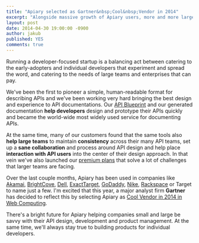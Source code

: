 ```yaml
---
title: "Apiary selected as Gartner&nbsp;Cool&nbsp;Vendor in 2014"
excerpt: "Alongside massive growth of Apiary users, more and more large companies use Apiary. Gartner has reflected this in their new selected of Cool Vendors for 2014"
layout: post
date: 2014-04-30 19:00:00 -0900
author: jakub
published: YES
comments: true
---
```


Running a developer-focused startup is a balancing act between catering to the early-adopters and individual developers that experiment and spread the word, and catering to the needs of large teams and enterprises that can pay.

We've been the first to pioneer a simple, human-readable format for describing APIs and we've been working very hard bringing the best design and experience to API documentations. Our [API Blueprint][] and our generated documentation **help developers** design and prototype their APIs quickly and became the world-wide most widely used service for documenting APIs.

At the same time, many of our customers found that the same tools also **help large teams** to maintain **consistency** across their many API teams, set up a **sane collaboration** and process around API design and help place **interaction with API users** into the center of their design approach. In that vein we've also launched our [premium plans][] that solve a lot of challenges that larger teams are facing.

Over the last couple months, Apiary has been used in companies like [Akamai][], [BrightCove][], [Dell][], [ExactTarget][], [GoDaddy][], [Nike][], [Rackspace][] or Target to name just a few. I'm excited that this year, a major analyst firm **Gartner** has decided to reflect this by selecting Apiary as [Cool Vendor in 2014 in Web Computing](https://www.gartner.com/doc/2718619/cool-vendors-web-computing-).

There's a bright future for Apiary helping companies small and large be savvy with their API design, development and product management. At the same time, we'll always stay true to building products for individual developers.

[API Blueprint]: https://apiblueprint.org/
[premium plans]: http://apiary.io/#plans

[Rackspace]: http://www.rackspace.com
[Akamai]: http://www.akamai.com/
[ExactTarget]: http://www.exacttarget.com/
[Nike]: https://www.nike.com/
[GoDaddy]: https://www.godaddy.com/
[BrightCove]: http://www.brightcove.com/
[Dell]: https://www.dell.com/
